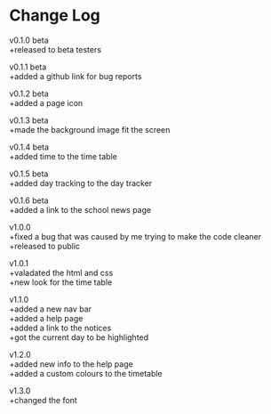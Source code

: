 <h1>Change Log</h1>

v0.1.0 beta <br>
+released to beta testers

v0.1.1 beta <br>
+added a github link for bug reports

v0.1.2 beta <br>
+added a page icon

v0.1.3 beta <br>
+made the background image fit the screen

v0.1.4 beta <br>
+added time to the time table

v0.1.5 beta <br>
+added day tracking to the day tracker 

v0.1.6 beta <br>
+added a link to the school news page

v1.0.0 <br>
+fixed a bug that was caused by me trying to make the code cleaner <br>
+released to public

v1.0.1 <br>
+valadated the html and css <br>
+new look for the time table

v1.1.0 <br>
+added a new nav bar <br>
+added a help page <br>
+added a link to the notices <br>
+got the current day to be highlighted

v1.2.0 <br>
+added new info to the help page <br>
+added a custom colours to the timetable <br>

v1.3.0 <br>
+changed the font
